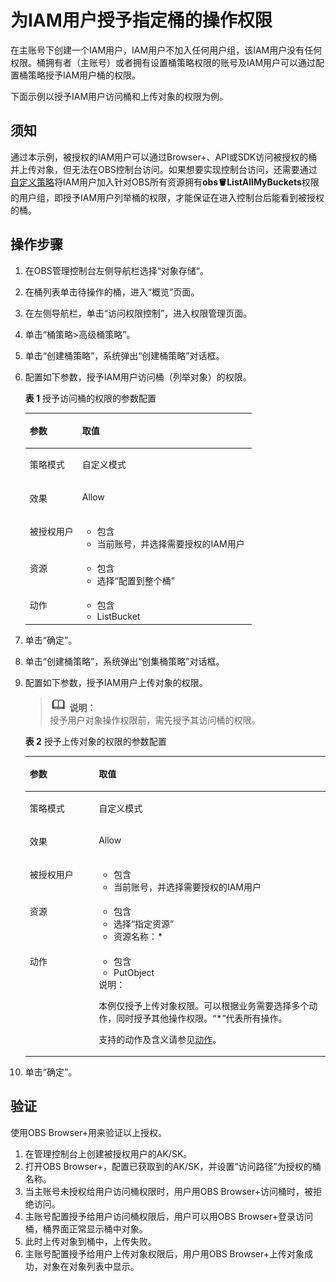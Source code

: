 # 为IAM用户授予指定桶的操作权限<a name="obs_03_0080"></a>

在主账号下创建一个IAM用户，IAM用户不加入任何用户组，该IAM用户没有任何权限。桶拥有者（主账号）或者拥有设置桶策略权限的账号及IAM用户可以通过配置桶策略授予IAM用户桶的权限。

下面示例以授予IAM用户访问桶和上传对象的权限为例。

## 须知<a name="section5420122610176"></a>

通过本示例，被授权的IAM用户可以通过Browser+、API或SDK访问被授权的桶并上传对象，但无法在OBS控制台访问。如果想要实现控制台访问，还需要通过[自定义策略](https://support.huaweicloud.com/usermanual-iam/iam_01_0605.html)将IAM用户加入针对OBS所有资源拥有**obs:bucket:ListAllMyBuckets**权限的用户组，即授予IAM用户列举桶的权限，才能保证在进入控制台后能看到被授权的桶。

## 操作步骤<a name="section13279211683"></a>

1.  在OBS管理控制台左侧导航栏选择“对象存储“。
2.  在桶列表单击待操作的桶，进入“概览”页面。
3.  在左侧导航栏，单击“访问权限控制”，进入权限管理页面。
4.  单击“桶策略\>高级桶策略”。
5.  单击“创建桶策略”，系统弹出“创建桶策略”对话框。
6.  配置如下参数，授予IAM用户访问桶（列举对象）的权限。

    **表 1**  授予访问桶的权限的参数配置

    <a name="table7531653104420"></a>
    <table><thead align="left"><tr id="row2532105311447"><th class="cellrowborder" valign="top" width="23.189999999999998%" id="mcps1.2.3.1.1"><p id="p16532195364414"><a name="p16532195364414"></a><a name="p16532195364414"></a>参数</p>
    </th>
    <th class="cellrowborder" valign="top" width="76.81%" id="mcps1.2.3.1.2"><p id="p15532145310443"><a name="p15532145310443"></a><a name="p15532145310443"></a>取值</p>
    </th>
    </tr>
    </thead>
    <tbody><tr id="row953216536449"><td class="cellrowborder" valign="top" width="23.189999999999998%" headers="mcps1.2.3.1.1 "><p id="p1653265344417"><a name="p1653265344417"></a><a name="p1653265344417"></a>策略模式</p>
    </td>
    <td class="cellrowborder" valign="top" width="76.81%" headers="mcps1.2.3.1.2 "><p id="p95328538440"><a name="p95328538440"></a><a name="p95328538440"></a>自定义模式</p>
    </td>
    </tr>
    <tr id="row16532753114417"><td class="cellrowborder" valign="top" width="23.189999999999998%" headers="mcps1.2.3.1.1 "><p id="p353219537448"><a name="p353219537448"></a><a name="p353219537448"></a>效果</p>
    </td>
    <td class="cellrowborder" valign="top" width="76.81%" headers="mcps1.2.3.1.2 "><p id="p5532353104418"><a name="p5532353104418"></a><a name="p5532353104418"></a>Allow</p>
    </td>
    </tr>
    <tr id="row115321753164415"><td class="cellrowborder" valign="top" width="23.189999999999998%" headers="mcps1.2.3.1.1 "><p id="p1553215538449"><a name="p1553215538449"></a><a name="p1553215538449"></a>被授权用户</p>
    </td>
    <td class="cellrowborder" valign="top" width="76.81%" headers="mcps1.2.3.1.2 "><a name="ul136938242519"></a><a name="ul136938242519"></a><ul id="ul136938242519"><li>包含</li><li>当前账号，并选择需要授权的IAM用户</li></ul>
    </td>
    </tr>
    <tr id="row653285374414"><td class="cellrowborder" valign="top" width="23.189999999999998%" headers="mcps1.2.3.1.1 "><p id="p753212538444"><a name="p753212538444"></a><a name="p753212538444"></a>资源</p>
    </td>
    <td class="cellrowborder" valign="top" width="76.81%" headers="mcps1.2.3.1.2 "><a name="ul964933612542"></a><a name="ul964933612542"></a><ul id="ul964933612542"><li>包含</li><li>选择“配置到整个桶”</li></ul>
    </td>
    </tr>
    <tr id="row18790945165418"><td class="cellrowborder" valign="top" width="23.189999999999998%" headers="mcps1.2.3.1.1 "><p id="p12791194519544"><a name="p12791194519544"></a><a name="p12791194519544"></a>动作</p>
    </td>
    <td class="cellrowborder" valign="top" width="76.81%" headers="mcps1.2.3.1.2 "><a name="ul815102155519"></a><a name="ul815102155519"></a><ul id="ul815102155519"><li>包含</li><li>ListBucket</li></ul>
    </td>
    </tr>
    </tbody>
    </table>

7.  单击“确定”。
8.  单击“创建桶策略”，系统弹出“创集桶策略”对话框。
9.  配置如下参数，授予IAM用户上传对象的权限。

    >![](public_sys-resources/icon-note.gif) **说明：**   
    >授予用户对象操作权限前，需先授予其访问桶的权限。  

    **表 2**  授予上传对象的权限的参数配置

    <a name="table566311261565"></a>
    <table><thead align="left"><tr id="row16664826175610"><th class="cellrowborder" valign="top" width="22.98%" id="mcps1.2.3.1.1"><p id="p1466442615612"><a name="p1466442615612"></a><a name="p1466442615612"></a>参数</p>
    </th>
    <th class="cellrowborder" valign="top" width="77.02%" id="mcps1.2.3.1.2"><p id="p1466516269566"><a name="p1466516269566"></a><a name="p1466516269566"></a>取值</p>
    </th>
    </tr>
    </thead>
    <tbody><tr id="row12665142619562"><td class="cellrowborder" valign="top" width="22.98%" headers="mcps1.2.3.1.1 "><p id="p36664266562"><a name="p36664266562"></a><a name="p36664266562"></a>策略模式</p>
    </td>
    <td class="cellrowborder" valign="top" width="77.02%" headers="mcps1.2.3.1.2 "><p id="p14666152615562"><a name="p14666152615562"></a><a name="p14666152615562"></a>自定义模式</p>
    </td>
    </tr>
    <tr id="row3667132613567"><td class="cellrowborder" valign="top" width="22.98%" headers="mcps1.2.3.1.1 "><p id="p1866732655612"><a name="p1866732655612"></a><a name="p1866732655612"></a>效果</p>
    </td>
    <td class="cellrowborder" valign="top" width="77.02%" headers="mcps1.2.3.1.2 "><p id="p966982619569"><a name="p966982619569"></a><a name="p966982619569"></a>Allow</p>
    </td>
    </tr>
    <tr id="row666915260561"><td class="cellrowborder" valign="top" width="22.98%" headers="mcps1.2.3.1.1 "><p id="p8670112635619"><a name="p8670112635619"></a><a name="p8670112635619"></a>被授权用户</p>
    </td>
    <td class="cellrowborder" valign="top" width="77.02%" headers="mcps1.2.3.1.2 "><a name="ul1670726135620"></a><a name="ul1670726135620"></a><ul id="ul1670726135620"><li>包含</li><li>当前账号，并选择需要授权的IAM用户</li></ul>
    </td>
    </tr>
    <tr id="row126721226135618"><td class="cellrowborder" valign="top" width="22.98%" headers="mcps1.2.3.1.1 "><p id="p0673122685615"><a name="p0673122685615"></a><a name="p0673122685615"></a>资源</p>
    </td>
    <td class="cellrowborder" valign="top" width="77.02%" headers="mcps1.2.3.1.2 "><a name="ul11674152619564"></a><a name="ul11674152619564"></a><ul id="ul11674152619564"><li>包含</li><li>选择“指定资源”</li><li>资源名称：*</li></ul>
    </td>
    </tr>
    <tr id="row167522618569"><td class="cellrowborder" valign="top" width="22.98%" headers="mcps1.2.3.1.1 "><p id="p1367692611568"><a name="p1367692611568"></a><a name="p1367692611568"></a>动作</p>
    </td>
    <td class="cellrowborder" valign="top" width="77.02%" headers="mcps1.2.3.1.2 "><a name="ul176761226135619"></a><a name="ul176761226135619"></a><ul id="ul176761226135619"><li>包含</li><li>PutObject</li></ul>
    <div class="note" id="note1250310062911"><a name="note1250310062911"></a><a name="note1250310062911"></a><span class="notetitle"> 说明： </span><div class="notebody"><p id="p550314042918"><a name="p550314042918"></a><a name="p550314042918"></a>本例仅授予上传对象权限。可以根据业务需要选择多个动作，同时授予其他操作权限。<span class="parmvalue" id="parmvalue10238191320303"><a name="parmvalue10238191320303"></a><a name="parmvalue10238191320303"></a>“*”</span>代表所有操作。</p>
    <p id="p131981634163011"><a name="p131981634163011"></a><a name="p131981634163011"></a>支持的动作及含义请参见<a href="动作.md">动作</a>。</p>
    </div></div>
    </td>
    </tr>
    </tbody>
    </table>

10. 单击“确定”。

## 验证<a name="section81601497279"></a>

使用OBS Browser+用来验证以上授权。

1.  在管理控制台上创建被授权用户的AK/SK。
2.  打开OBS Browser+，配置已获取到的AK/SK，并设置“访问路径”为授权的桶名称。
3.  当主账号未授权给用户访问桶权限时，用户用OBS Browser+访问桶时，被拒绝访问。
4.  主账号配置授予给用户访问桶权限后，用户可以用OBS Browser+登录访问桶，桶界面正常显示桶中对象。
5.  此时上传对象到桶中，上传失败。
6.  主账号配置授予给用户上传对象权限后，用户用OBS Browser+上传对象成功，对象在对象列表中显示。

